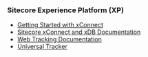 ### Sitecore Experience Platform (XP)

- [Getting Started with xConnect](https://doc.sitecore.com/xp/en/developers/latest/sitecore-experience-platform/getting-started-with-xconnect.html)
- [Sitecore xConnect and xDB Documentation](https://doc.sitecore.com/xp/en/developers/latest/sitecore-experience-platform/xconnect-and-the-xdb.html)
- [Web Tracking Documentation](https://doc.sitecore.com/xp/en/developers/latest/sitecore-experience-platform/web-tracking.html)
- [Universal Tracker](https://doc.sitecore.com/xp/en/developers/latest/sitecore-experience-platform/universal-tracker.html)
